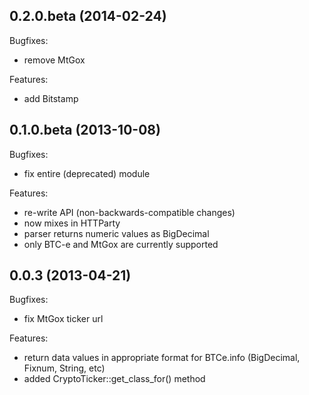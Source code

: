 ## 0.2.0.beta (2014-02-24)

Bugfixes:

  - remove MtGox

Features:

  - add Bitstamp

## 0.1.0.beta (2013-10-08)

Bugfixes:

  - fix entire (deprecated) module

Features:

  - re-write API (non-backwards-compatible changes)
  - now mixes in HTTParty
  - parser returns numeric values as BigDecimal
  - only BTC-e and MtGox are currently supported

## 0.0.3 (2013-04-21)

Bugfixes:

  -  fix MtGox ticker url

Features:

  - return data values in appropriate format for BTCe.info (BigDecimal, Fixnum, String, etc)
  - added CryptoTicker::get_class_for() method

